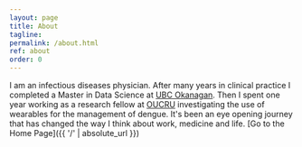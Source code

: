 ```yaml
---
layout: page
title: About
tagline: 
permalink: /about.html
ref: about
order: 0
---
```


I am an infectious diseases physician. After many years in clinical practice I completed a Master in Data Science at [UBC Okanagan](https://masterdatascience.ubc.ca/programs/okanagan?gclid=Cj0KCQiAkeSsBhDUARIsAK3tiecinHpVYfPq56Gva90wgVudzSZpDzFr-HmpjQ5YoOFwQzSlA2-hlw8aAm6cEALw_wcB). Then I spent one year working as a research fellow at [OUCRU](www.oucru.org) investigating the use of wearables for the management of dengue. It's been an eye opening journey that has changed the way I think about work, medicine and life. 
[Go to the Home Page]({{ '/' | absolute_url }})
